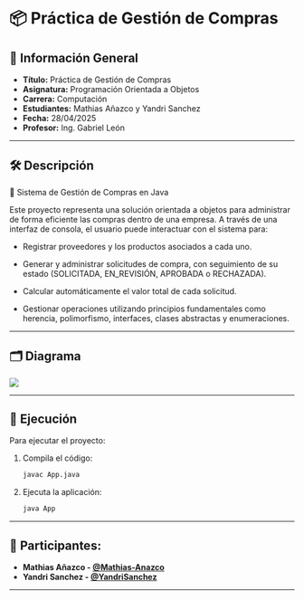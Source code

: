 # 📦 Práctica de Gestión de Compras

## 📌 Información General

- **Título:** Práctica de Gestión de Compras
- **Asignatura:** Programación Orientada a Objetos
- **Carrera:** Computación
- **Estudiantes:** Mathias Añazco y Yandri Sanchez
- **Fecha:** 28/04/2025
- **Profesor:** Ing. Gabriel León

---

## 🛠️ Descripción

🛒 Sistema de Gestión de Compras en Java

Este proyecto representa una solución orientada a objetos para administrar de forma eficiente las compras dentro de una empresa. A través de una interfaz de consola, el usuario puede interactuar con el sistema para:

- Registrar proveedores y los productos asociados a cada uno.

- Generar y administrar solicitudes de compra, con seguimiento de su estado (SOLICITADA, EN_REVISIÓN, APROBADA o RECHAZADA).

- Calcular automáticamente el valor total de cada solicitud.

- Gestionar operaciones utilizando principios fundamentales como herencia, polimorfismo, interfaces, clases abstractas y enumeraciones.

---

## 🗂️ Diagrama
![](https://github.com/Mathias-Anazco/imagen-poo3/blob/main/PracticaPOO.drawio.png?raw=true)

---
## 🚀 Ejecución

Para ejecutar el proyecto:

1. Compila el código:
    ```bash
    javac App.java
    ```
2. Ejecuta la aplicación:
    ```bash
    java App
    ```

---
## 👥 Participantes:

- **Mathias Añazco - [@Mathias-Anazco](https://github.com/Mathias-Anazco)**
- **Yandri Sanchez - [@YandriSanchez](https://github.com/YandriSanchez)**
---